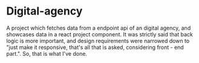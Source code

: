 # Digital-agency

A project which fetches data from a endpoint api of an digital agency, and showcases data in a react project component. It was strictly said that back logic is more important, and design requirements were narrowed down to "just make it responsive, that's all that is asked, considering front - end part.". So, that is what I've done.
